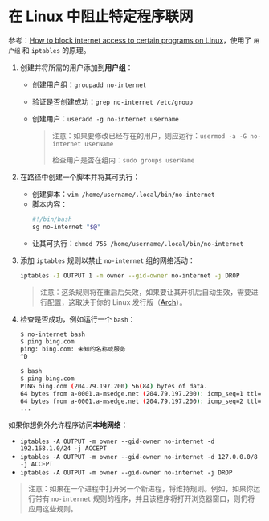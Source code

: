 # 在 Linux 中阻止特定程序联网

参考：[How to block internet access to certain programs on Linux](https://serverfault.com/a/550278)，使用了 `用户组` 和 `iptables` 的原理。

1. 创建并将所需的用户添加到**用户组**：

   - 创建用户组：`groupadd no-internet`

   - 验证是否创建成功：`grep no-internet /etc/group`

   - 创建用户：`useradd -g no-internet username`

     > 注意：如果要修改已经存在的用户，则应运行：`usermod -a -G no-internet userName`
     >
     > 检查用户是否在组内：`sudo groups userName`

2. 在路径中创建一个脚本并将其可执行：

   - 创建脚本：`vim /home/username/.local/bin/no-internet`
   - 脚本内容：
     ```sh
     #!/bin/bash
     sg no-internet "$@"
     ```
   - 让其可执行：`chmod 755 /home/username/.local/bin/no-internet`

3. 添加 `iptables` 规则以禁止 `no-internet` 组的网络活动：

   ```sh
   iptables -I OUTPUT 1 -m owner --gid-owner no-internet -j DROP
   ```

   > 注意：这条规则将在重启后失效，如果要让其开机后自动生效，需要进行配置，这取决于你的 Linux 发行版（[Arch](https://wiki.archlinux.org/index.php/Iptables_(%E7%AE%80%E4%BD%93%E4%B8%AD%E6%96%87)#%E9%85%8D%E7%BD%AE%E6%96%87%E4%BB%B6)）。

4. 检查是否成功，例如运行一个 `bash`：

   ```sh
   $ no-internet bash
   $ ping bing.com
   ping: bing.com: 未知的名称或服务
   ^D
   
   $ bash
   $ ping bing.com
   PING bing.com (204.79.197.200) 56(84) bytes of data.
   64 bytes from a-0001.a-msedge.net (204.79.197.200): icmp_seq=1 ttl=118 time=19.0 ms
   64 bytes from a-0001.a-msedge.net (204.79.197.200): icmp_seq=2 ttl=118 time=20.7 ms
   ...
   ```

如果你想例外允许程序访问**本地网络**：

- `iptables -A OUTPUT -m owner --gid-owner no-internet -d 192.168.1.0/24 -j ACCEPT`
- `iptables -A OUTPUT -m owner --gid-owner no-internet -d 127.0.0.0/8 -j ACCEPT`
- `iptables -A OUTPUT -m owner --gid-owner no-internet -j DROP`

> 注意：如果在一个进程中打开另一个新进程，将维持规则。例如，如果你运行带有 `no-internet` 规则的程序，并且该程序将打开浏览器窗口，则仍将应用这些规则。